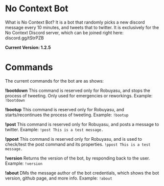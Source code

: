 # No Context Bot

What is No Context Bot? It is a bot that randomly picks a new discord message every 10 minutes, and tweets that to twitter. 
It is exclusively for the No Context Discord server, which can be joined right here: discord.gg/tStrPZB

**Current Version: 1.2.5**

# Commands
The current commands for the bot are as shows:

**!bootdown**
This command is reserved only for Robuyasu, and stops the process of tweeting. Only used for emergencies or reworkings.
Example: 
`!bootdown`

**!bootup**
This command is reserved only for Robuyasu, and starts/recontinues the process of tweeting. 
Example: 
`!bootup`

**!post**
This command is reserved only for Robuyasu, and posts a message to twitter.
Example: 
`!post This is a test message.`

**!ppost**
This command is reserved only for Robuyasu, and is used to check/test the post command and its properties.
`!ppost This is a test message.`

**!version**
Returns the version of the bot, by responding back to the user.
Example:
`!version`

**!about**
DMs the message author of the bot credentials, which shows the bot version, github page, and more info.
Example: 
`!about`
